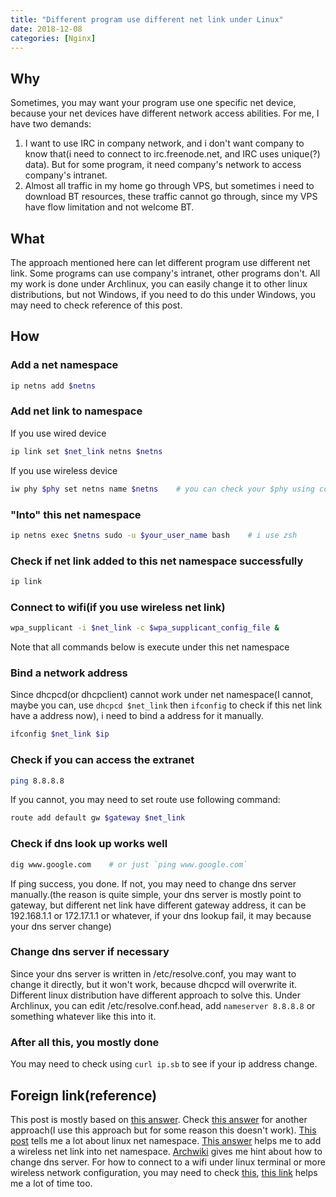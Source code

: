 ```yaml
---
title: "Different program use different net link under Linux"
date: 2018-12-08
categories: [Nginx]
---
```


## Why

  Sometimes, you may want your program use one specific net device, because your net devices have different network access abilities.
  For me, I have two demands:

  1. I want to use IRC in company network, and i don't want company to know that(i need to connect to irc.freenode.net, and IRC uses unique(?) data). But for some program, it need company's network to access company's intranet.
  2. Almost all traffic in my home go through VPS, but sometimes i need to download BT resources, these traffic cannot go through, since my VPS have flow limitation and not welcome BT.

## What

  The approach mentioned here can let different program use different net link. Some programs can use company's intranet, other programs don't. All my work is done under Archlinux, you can easily change it to other linux distributions, but not Windows, if you need to do this under Windows, you may need to check reference of this post.

## How

### Add a net namespace

```zsh
ip netns add $netns
```

### Add net link to namespace

If you use wired device

```zsh
ip link set $net_link netns $netns
```

If you use wireless device

```zsh
iw phy $phy set netns name $netns    # you can check your $phy using command `iw list`
```

### "Into" this net namespace

```zsh
ip netns exec $netns sudo -u $your_user_name bash    # i use zsh
```

### Check if net link added to this net namespace successfully

```zsh
ip link
```

### Connect to wifi(if you use wireless net link)

```zsh
wpa_supplicant -i $net_link -c $wpa_supplicant_config_file &
```

Note that all commands below is execute under this net namespace

### Bind a network address

Since dhcpcd(or dhcpclient) cannot work under net namespace(I cannot, maybe you can, use `dhcpcd $net_link` then `ifconfig` to check if this net link have a address now), i need to bind a address for it manually.

```zsh
ifconfig $net_link $ip
```

### Check if you can access the extranet

```zsh
ping 8.8.8.8
```

If you cannot, you may need to set route use following command:

```zsh
route add default gw $gateway $net_link
```

### Check if dns look up works well

```zsh
dig www.google.com    # or just `ping www.google.com`
```

If ping success, you done. If not, you may need to change dns server manually.(the reason is quite simple, your dns server is mostly point to gateway, but different net link have different gateway address, it can be 192.168.1.1 or 172.17.1.1 or whatever, if your dns lookup fail, it may because your dns server change)

### Change dns server if necessary

Since your dns server is written in /etc/resolve.conf, you may want to change it directly, but it won't work, because dhcpcd will overwrite it. Different linux distribution have different approach to solve this. Under Archlinux, you can edit /etc/resolve.conf.head, add `nameserver 8.8.8.8` or something whatever like this into it.

### After all this, you mostly done

You may need to check using `curl ip.sb` to see if your ip address change.

## Foreign link(reference)

This post is mostly based on [this answer](https://unix.stackexchange.com/questions/210982/bind-unix-program-to-specific-network-interface#answer-210992).
Check [this answer](https://superuser.com/questions/241178/how-to-use-different-network-interfaces-for-different-processes#answer-241200) for another approach(I use this approach but for some reason this doesn't work).
[This post](https://cizixs.com/2017/02/10/network-virtualization-network-namespace/) tells me a lot about linux net namespace.
[This answer](https://superuser.com/questions/653996/how-to-move-wireless-connection-to-other-network-namespace#answer-901438) helps me to add a wireless net link into net namespace.
[Archwiki](https://wiki.archlinux.org/index.php/Resolv.conf_(%E7%AE%80%E4%BD%93%E4%B8%AD%E6%96%87)) gives me hint about how to change dns server.
For how to connect to a wifi under linux terminal or more wireless network configuration, you may need to check [this](https://wiki.archlinux.org/index.php/Wireless_network_configuration), [this link](https://linux.cn/article-4015-1.html) helps me a lot of time too.

